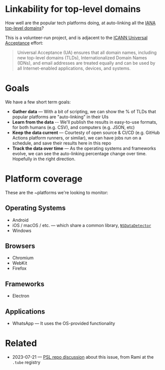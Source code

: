 # Linkability for top-level domains

How well are the popular tech platforms doing, at auto-linking all the [IANA top-level domains][iana]?

This is a volunteer-run project, and is adjacent to the [ICANN Universal Acceptance][ua] effort:

> Universal Acceptance (UA) ensures that all domain names, including new top-level domains (TLDs), Internationalized Domain Names (IDNs), and email addresses are treated equally and can be used by all Internet-enabled applications, devices, and systems.

# Goals

We have a few short term goals:

- **Gather data** — With a bit of scripting, we can show the % of TLDs that popular platforms are "auto-linking" in their UIs
- **Learn from the data** -- We'll publish the results in easy-to-use formats, for both humans (e.g. CSV), and computers (e.g. JSON, etc)
- **Keep the data current** — Courtesty of open source & CI/CD (e.g. GitHub Actions platform runners, or similar), we can have jobs run on a schedule, and save their results here in this repo
- **Track the data over time** — As the operating systems and frameworks evolve, we can see the auto-linking percentage change over time. Hopefully in the right direction.

# Platform coverage

These are the ~platforms we're looking to monitor:

## Operating Systems

- Android
- iOS / macOS / etc. — which share a common library, [`NSDataDetector`][nsdd]
- Windows

## Browsers

- Chromium
- WebKit
- Firefox

## Frameworks

- Electron

## Applications

- WhatsApp — It uses the OS-provided functionality

# Related

- 2023-07-21 — [PSL repo discussion][psl-thread] about this issue, from Rami at the `.tube` registry

[iana]: https://www.iana.org/domains/root/db
[nsdd]: https://developer.apple.com/documentation/foundation/nsdatadetector
[psl-thread]: https://github.com/publicsuffix/list/issues/1807
[ua]: https://www.icann.org/ua
